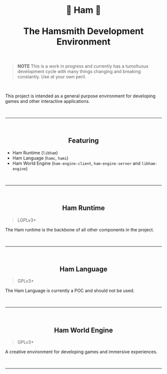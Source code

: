 <div align="center"><h1>
🥩 Ham 🥩
<br>
<br>
The Hamsmith Development Environment
<br>
<br>
</h1></div>

> **NOTE** This is a work in progress and currently has a tumoltuous development cycle with many things changing and breaking constantly. Use at your own peril.

<br/>

This project is intended as a general purpose environment for developing games and other interactive applications.

<br/>
<hr/>
<br/>

<h2 align="center">Featuring</h2>

- Ham Runtime (`libham`)
- Ham Language (`hamc`, `hami`)
- Ham World Engine (`ham-engine-client`, `ham-engine-server` and `libham-engine`)

<br/>
<hr/>
<br/>

<h2 align="center">Ham Runtime</h2>

> LGPLv3+

The Ham runtime is the backbone of all other components in the project.

<br/>
<hr/>
<br/>

<h2 align="center">Ham Language</h2>

> GPLv3+

The Ham Language is currently a POC and should not be used.

<br/>
<hr/>
<br/>

<h2 align="center">Ham World Engine</h2>

> GPLv3+

A creative environment for developing games and immersive experiences.

<br/>
<hr/>
<br/>

